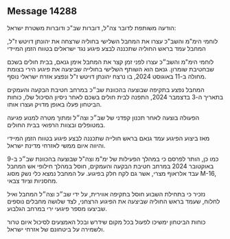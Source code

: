 ## Message 14288

הודעה משותפת לדובר צה"ל, דוברות שב"כ ודוברות משטרת ישראל:

לוחמי הימ"מ והשב"כ עצרו את המחבל השלישי בחוליה שרצחה את יהונתן דויטש ז"ל, המחבל עמד בראש החוליה שתכננה לבצע פיגוע נגד ישראלים בטווח הזמן המיידי

לוחמי הימ"מ והשב״כ עצרו לפני זמן קצר את המחבל אימן גנאם, בבית חולים בשכם שבחטיבת שומרון. גנאם הוא השותף השלישי בחולייה שביצעה את פיגוע הירי בצומת מחולה ב-11 באוגוסט 2024, בו נרצח יהונתן דויטש ז"ל ונפצע אזרח ישראלי נוסף.

המחבל נפצע בתקיפה שבוצעה בהכוונת שב״כ במרחב חטיבת הבקעה והעמקים בתאריך ה-3 בדצמבר 2024, התפנה לבית חולים בשכם לאחר ניסיון הסיכול שלו, כוחות הביטחון פעלו באופן מדויק ועצרו אותו.

הפעולה בוצעה לאחר תכנון קפדני של שב״כ וצה״ל ומתוך מטרה למנוע פגיעה במטופלים ובצוות הרפואי בבית החולים.

מאז ביצוע הפיגוע עמד גנאם בראש חולייה שתכננה לבצע פיגוע בטווח הזמן המיידי והיווה איום ממשי לאזרחי מדינת ישראל.

כמו כן, הותר לפרסם כי במהלך הפעילות של ימ"מ וצה"ל שבוצעה בהכוונת שב״כ ב-9 באוקטובר 2024 במרחב חטיבת הבקעה והעמקים, חוסל במהלך חילופי אש המחבל עבד אלראוף מצרי, אשר גם לקח חלק בפיגוע. על המחבל נמצא כלי נשק מסוג M-16, מחסניות וציוד צבאי.

נזכיר כי בתחילת השבוע חוסל בתקיפה אווירית, על ידי שב״כ וצה״ל המחבל ואיל לחלוח, שעמד בראש החוליה שביצעה את הפיגוע הרצחני, לצד שלושה מחבלים נוספים שביצעו מספר פיגועי ירי במרחב הגלבוע.

כוחות הביטחון ימשיכו לפעול בכל מקום שידרש ובכל האמצעים לסיכול איום טרור ולשמירה על ביטחונם של אזרחי ישראל.


